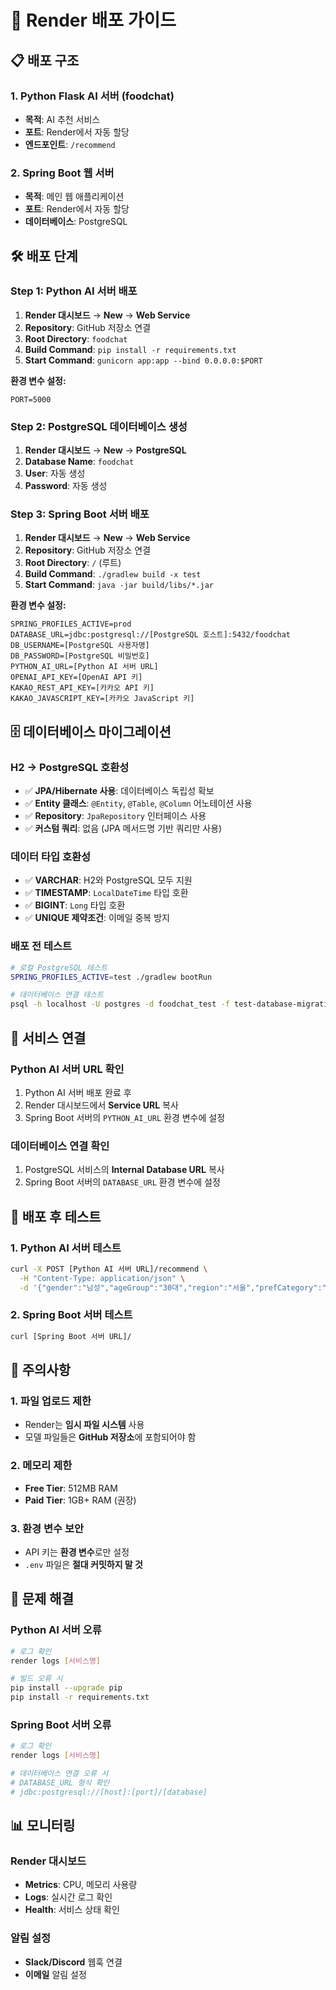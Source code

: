 # 🚀 Render 배포 가이드

## 📋 배포 구조

### **1. Python Flask AI 서버 (foodchat)**
- **목적**: AI 추천 서비스
- **포트**: Render에서 자동 할당
- **엔드포인트**: `/recommend`

### **2. Spring Boot 웹 서버**
- **목적**: 메인 웹 애플리케이션
- **포트**: Render에서 자동 할당
- **데이터베이스**: PostgreSQL

## 🛠️ 배포 단계

### **Step 1: Python AI 서버 배포**

1. **Render 대시보드** → **New** → **Web Service**
2. **Repository**: GitHub 저장소 연결
3. **Root Directory**: `foodchat`
4. **Build Command**: `pip install -r requirements.txt`
5. **Start Command**: `gunicorn app:app --bind 0.0.0.0:$PORT`

**환경 변수 설정:**
```
PORT=5000
```

### **Step 2: PostgreSQL 데이터베이스 생성**

1. **Render 대시보드** → **New** → **PostgreSQL**
2. **Database Name**: `foodchat`
3. **User**: 자동 생성
4. **Password**: 자동 생성

### **Step 3: Spring Boot 서버 배포**

1. **Render 대시보드** → **New** → **Web Service**
2. **Repository**: GitHub 저장소 연결
3. **Root Directory**: `/` (루트)
4. **Build Command**: `./gradlew build -x test`
5. **Start Command**: `java -jar build/libs/*.jar`

**환경 변수 설정:**
```
SPRING_PROFILES_ACTIVE=prod
DATABASE_URL=jdbc:postgresql://[PostgreSQL 호스트]:5432/foodchat
DB_USERNAME=[PostgreSQL 사용자명]
DB_PASSWORD=[PostgreSQL 비밀번호]
PYTHON_AI_URL=[Python AI 서버 URL]
OPENAI_API_KEY=[OpenAI API 키]
KAKAO_REST_API_KEY=[카카오 API 키]
KAKAO_JAVASCRIPT_KEY=[카카오 JavaScript 키]
```

## 🗄️ **데이터베이스 마이그레이션**

### **H2 → PostgreSQL 호환성**
- ✅ **JPA/Hibernate 사용**: 데이터베이스 독립성 확보
- ✅ **Entity 클래스**: `@Entity`, `@Table`, `@Column` 어노테이션 사용
- ✅ **Repository**: `JpaRepository` 인터페이스 사용
- ✅ **커스텀 쿼리**: 없음 (JPA 메서드명 기반 쿼리만 사용)

### **데이터 타입 호환성**
- ✅ **VARCHAR**: H2와 PostgreSQL 모두 지원
- ✅ **TIMESTAMP**: `LocalDateTime` 타입 호환
- ✅ **BIGINT**: `Long` 타입 호환
- ✅ **UNIQUE 제약조건**: 이메일 중복 방지

### **배포 전 테스트**
```bash
# 로컬 PostgreSQL 테스트
SPRING_PROFILES_ACTIVE=test ./gradlew bootRun

# 데이터베이스 연결 테스트
psql -h localhost -U postgres -d foodchat_test -f test-database-migration.sql
```

## 🔗 서비스 연결

### **Python AI 서버 URL 확인**
1. Python AI 서버 배포 완료 후
2. Render 대시보드에서 **Service URL** 복사
3. Spring Boot 서버의 `PYTHON_AI_URL` 환경 변수에 설정

### **데이터베이스 연결 확인**
1. PostgreSQL 서비스의 **Internal Database URL** 복사
2. Spring Boot 서버의 `DATABASE_URL` 환경 변수에 설정

## 🧪 배포 후 테스트

### **1. Python AI 서버 테스트**
```bash
curl -X POST [Python AI 서버 URL]/recommend \
  -H "Content-Type: application/json" \
  -d '{"gender":"남성","ageGroup":"30대","region":"서울","prefCategory":"한식"}'
```

### **2. Spring Boot 서버 테스트**
```bash
curl [Spring Boot 서버 URL]/
```

## 📝 주의사항

### **1. 파일 업로드 제한**
- Render는 **임시 파일 시스템** 사용
- 모델 파일들은 **GitHub 저장소**에 포함되어야 함

### **2. 메모리 제한**
- **Free Tier**: 512MB RAM
- **Paid Tier**: 1GB+ RAM (권장)

### **3. 환경 변수 보안**
- API 키는 **환경 변수**로만 설정
- `.env` 파일은 **절대 커밋하지 말 것**

## 🔧 문제 해결

### **Python AI 서버 오류**
```bash
# 로그 확인
render logs [서비스명]

# 빌드 오류 시
pip install --upgrade pip
pip install -r requirements.txt
```

### **Spring Boot 서버 오류**
```bash
# 로그 확인
render logs [서비스명]

# 데이터베이스 연결 오류 시
# DATABASE_URL 형식 확인
# jdbc:postgresql://[host]:[port]/[database]
```

## 📊 모니터링

### **Render 대시보드**
- **Metrics**: CPU, 메모리 사용량
- **Logs**: 실시간 로그 확인
- **Health**: 서비스 상태 확인

### **알림 설정**
- **Slack/Discord** 웹훅 연결
- **이메일** 알림 설정
